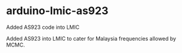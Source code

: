 # arduino-lmic-as923
Added AS923 code into LMIC 

Added AS923 into LMIC to cater for Malaysia frequencies allowed by MCMC.
